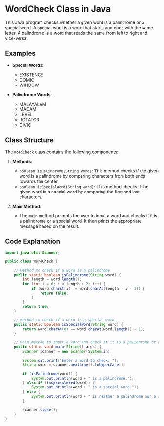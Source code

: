 # WordCheck Class in Java

This Java program checks whether a given word is a palindrome or a special word. A special word is a word that starts and ends with the same letter. A palindrome is a word that reads the same from left to right and vice-versa.

## Examples

- **Special Words**:
    - EXISTENCE
    - COMIC
    - WINDOW

- **Palindrome Words**:
    - MALAYALAM
    - MADAM
    - LEVEL
    - ROTATOR
    - CIVIC

## Class Structure

The `WordCheck` class contains the following components:

1. **Methods**:
    - `boolean isPalindrome(String word)`: This method checks if the given word is a palindrome by comparing characters from both ends towards the center.
    - `boolean isSpecialWord(String word)`: This method checks if the given word is a special word by comparing the first and last characters.

2. **Main Method**:
    - The `main` method prompts the user to input a word and checks if it is a palindrome or a special word. It then prints the appropriate message based on the result.

## Code Explanation

```java
import java.util.Scanner;

public class WordCheck {

    // Method to check if a word is a palindrome
    public static boolean isPalindrome(String word) {
        int length = word.length();
        for (int i = 0; i < length / 2; i++) {
            if (word.charAt(i) != word.charAt(length - i - 1)) {
                return false;
            }
        }
        return true;
    }

    // Method to check if a word is a special word
    public static boolean isSpecialWord(String word) {
        return word.charAt(0) == word.charAt(word.length() - 1);
    }

    // Main method to input a word and check if it is a palindrome or a special word
    public static void main(String[] args) {
        Scanner scanner = new Scanner(System.in);

        System.out.print("Enter a word to check: ");
        String word = scanner.nextLine().toUpperCase();

        if (isPalindrome(word)) {
            System.out.println(word + " is a palindrome.");
        } else if (isSpecialWord(word)) {
            System.out.println(word + " is a special word.");
        } else {
            System.out.println(word + " is neither a palindrome nor a special word.");
        }

        scanner.close();
    }
}
